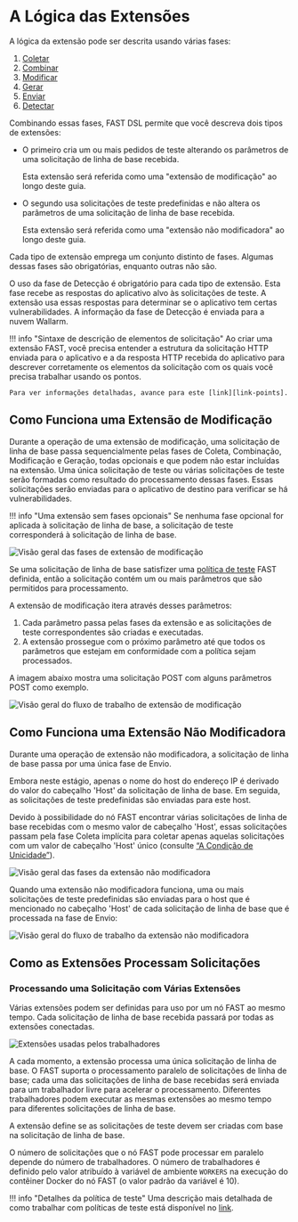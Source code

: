 [img-phases-mod-overview]:              ../../images/fast/dsl/common/mod-phases.png
[img-phases-non-mod-overview]:          ../../images/fast/dsl/common/non-mod-phases.png
[img-mod-workflow]:                     ../../images/fast/dsl/common/mod-workflow.png
[img-non-mod-workflow]:                 ../../images/fast/dsl/common/non-mod-workflow.png
[img-workers]:                          ../../images/fast/dsl/en/workers.png

[img-incomplete-policy]:                ../../images/fast/dsl/common/incomplete-policy.png
[img-incomplete-policy-remediation-1]:  ../../images/fast/dsl/common/incomplete-policy-remediation-1.png
[img-incomplete-policy-remediation-2]:  ../../images/fast/dsl/common/incomplete-policy-remediation-2.png
[img-wrong-baseline]:                   ../../images/fast/dsl/common/wrong-baseline.png 

[link-policy]:                ../TERMS-GLOSSARY.md#test-policy
[doc-policy-in-detail]:       ../operations/test-policy/overview.md

[link-phase-collect]:         phase-collect.md
[link-phase-match]:           phase-match.md
[link-phase-modify]:          phase-modify.md
[link-phase-generate]:        phase-generate.md
[link-phase-send]:            phase-send.md
[link-phase-detect]:          detect/phase-detect.md

[doc-collect-uniq]:           phase-collect.md#the-uniqueness-condition
[doc-point-uri]:              points/parsers/http.md#uri-filter

[link-points]:                points/intro.md

# A Lógica das Extensões

A lógica da extensão pode ser descrita usando várias fases:
1. [Coletar][link-phase-collect]
2. [Combinar][link-phase-match]
3. [Modificar][link-phase-modify]
4. [Gerar][link-phase-generate]
5. [Enviar][link-phase-send]
6. [Detectar][link-phase-detect]

Combinando essas fases, FAST DSL permite que você descreva dois tipos de extensões:
* O primeiro cria um ou mais pedidos de teste alterando os parâmetros de uma solicitação de linha de base recebida.

    Esta extensão será referida como uma "extensão de modificação" ao longo deste guia.

* O segundo usa solicitações de teste predefinidas e não altera os parâmetros de uma solicitação de linha de base recebida.

    Esta extensão será referida como uma "extensão não modificadora" ao longo deste guia.

Cada tipo de extensão emprega um conjunto distinto de fases. Algumas dessas fases são obrigatórias, enquanto outras não são.

O uso da fase de Detecção é obrigatório para cada tipo de extensão. Esta fase recebe as respostas do aplicativo alvo às solicitações de teste. A extensão usa essas respostas para determinar se o aplicativo tem certas vulnerabilidades. A informação da fase de Detecção é enviada para a nuvem Wallarm.

!!! info "Sintaxe de descrição de elementos de solicitação"
    Ao criar uma extensão FAST, você precisa entender a estrutura da solicitação HTTP enviada para o aplicativo e a da resposta HTTP recebida do aplicativo para descrever corretamente os elementos da solicitação com os quais você precisa trabalhar usando os pontos.

    Para ver informações detalhadas, avance para este [link][link-points].

## Como Funciona uma Extensão de Modificação

Durante a operação de uma extensão de modificação, uma solicitação de linha de base passa sequencialmente pelas fases de Coleta, Combinação, Modificação e Geração, todas opcionais e que podem não estar incluídas na extensão. Uma única solicitação de teste ou várias solicitações de teste serão formadas como resultado do processamento dessas fases. Essas solicitações serão enviadas para o aplicativo de destino para verificar se há vulnerabilidades.

!!! info "Uma extensão sem fases opcionais"
    Se nenhuma fase opcional for aplicada à solicitação de linha de base, a solicitação de teste corresponderá à solicitação de linha de base.

![Visão geral das fases de extensão de modificação][img-phases-mod-overview]

Se uma solicitação de linha de base satisfizer uma [política de teste][doc-policy-in-detail] FAST definida, então a solicitação contém um ou mais parâmetros que são permitidos para processamento. 

A extensão de modificação itera através desses parâmetros:

1. Cada parâmetro passa pelas fases da extensão e as solicitações de teste correspondentes são criadas e executadas.
2. A extensão prossegue com o próximo parâmetro até que todos os parâmetros que estejam em conformidade com a política sejam processados.

A imagem abaixo mostra uma solicitação POST com alguns parâmetros POST como exemplo.

![Visão geral do fluxo de trabalho de extensão de modificação][img-mod-workflow]

## Como Funciona uma Extensão Não Modificadora

Durante uma operação de extensão não modificadora, a solicitação de linha de base passa por uma única fase de Envio.

Embora neste estágio, apenas o nome do host do endereço IP é derivado do valor do cabeçalho 'Host' da solicitação de linha de base. Em seguida, as solicitações de teste predefinidas são enviadas para este host.

Devido à possibilidade do nó FAST encontrar várias solicitações de linha de base recebidas com o mesmo valor de cabeçalho 'Host', essas solicitações passam pela fase Coleta implícita para coletar apenas aquelas solicitações com um valor de cabeçalho 'Host' único (consulte [“A Condição de Unicidade”][doc-collect-uniq]).

![Visão geral das fases da extensão não modificadora][img-phases-non-mod-overview]

Quando uma extensão não modificadora funciona, uma ou mais solicitações de teste predefinidas são enviadas para o host que é mencionado no cabeçalho 'Host' de cada solicitação de linha de base que é processada na fase de Envio:

![Visão geral do fluxo de trabalho da extensão não modificadora][img-non-mod-workflow]


## Como as Extensões Processam Solicitações

### Processando uma Solicitação com Várias Extensões

Várias extensões podem ser definidas para uso por um nó FAST ao mesmo tempo.
Cada solicitação de linha de base recebida passará por todas as extensões conectadas.

![Extensões usadas pelos trabalhadores][img-workers]

A cada momento, a extensão processa uma única solicitação de linha de base. O FAST suporta o processamento paralelo de solicitações de linha de base; cada uma das solicitações de linha de base recebidas será enviada para um trabalhador livre para acelerar o processamento. Diferentes trabalhadores podem executar as mesmas extensões ao mesmo tempo para diferentes solicitações de linha de base. 

A extensão define se as solicitações de teste devem ser criadas com base na solicitação de linha de base.

O número de solicitações que o nó FAST pode processar em paralelo depende do número de trabalhadores. O número de trabalhadores é definido pelo valor atribuído à variável de ambiente `WORKERS` na execução do contêiner Docker do nó FAST (o valor padrão da variável é 10).

!!! info "Detalhes da política de teste"
    Uma descrição mais detalhada de como trabalhar com políticas de teste está disponível no [link][doc-policy-in-detail].